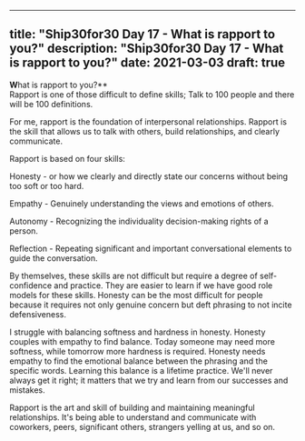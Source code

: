 
---
title: "Ship30for30 Day 17 - What is rapport to you?"
description: "Ship30for30 Day 17 - What is rapport to you?"
date: 2021-03-03
draft: true
---

**W**hat is rapport to you?**  
Rapport is one of those difficult to define skills; Talk to 100 people and there will be 100 definitions.  

For me, rapport is the foundation of interpersonal relationships. Rapport is the skill that allows us to talk with others, build relationships, and clearly communicate.  

Rapport is based on four skills:

Honesty - or how we clearly and directly state our concerns without being too soft or too hard.   

Empathy - Genuinely understanding the views and emotions of others.  

Autonomy - Recognizing the individuality decision-making rights of a person.  

Reflection - Repeating significant and important conversational elements to guide the conversation.  

By themselves, these skills are not difficult but require a degree of self-confidence and practice. They are easier to learn if we have good role models for these skills. Honesty can be the most difficult for people because it requires not only genuine concern but deft phrasing to not incite defensiveness.  

I struggle with balancing softness and hardness in honesty. Honesty couples with empathy to find balance. Today someone may need more softness, while tomorrow more hardness is required. Honesty needs empathy to find the emotional balance between the phrasing and the specific words. Learning this balance is a lifetime practice. We'll never always get it right; it matters that we try and learn from our successes and mistakes.

Rapport is the art and skill of building and maintaining meaningful relationships. It's being able to understand and communicate with coworkers, peers, significant others, strangers yelling at us, and so on.  